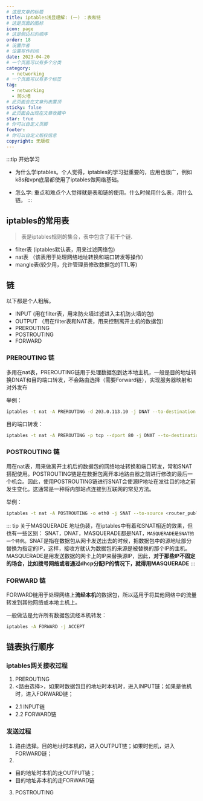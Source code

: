 ```yaml
---
# 这是文章的标题
title: iptables浅显理解: (一) ：表和链
# 这是页面的图标
icon: page
# 这是侧边栏的顺序
order: 18
# 设置作者
# 设置写作时间
date: 2023-04-20
# 一个页面可以有多个分类
category:
  - networking
# 一个页面可以有多个标签
tag:
  - networking
  - 防火墙
# 此页面会在文章列表置顶
sticky: false
# 此页面会出现在文章收藏中
star: true
# 你可以自定义页脚
footer: 
# 你可以自定义版权信息
copyright: 无版权
---
```



:::tip 开始学习
- 为什么学iptables。个人觉得，iptables的学习挺重要的，应用也很广，例如k8s和vpn底层都使用了iptables做网络基础。

- 怎么学: 重点和难点个人觉得就是表和链的使用。什么时候用什么表，用什么链。
:::

## iptables的常用表


> 表是iptables规则的集合，表中包含了若干个链.

- filter表 (iptables默认表，用来过滤网络包)
- nat表 （该表用于处理网络地址转换和端口转发等操作）
- mangle表(较少用，允许管理员修改数据包的TTL等)

## 链

以下都是个人粗解。

- INPUT (用在filter表，用来防火墙过滤进入主机防火墙的包)
- OUTPUT  （用在filter表和NAT表，用来控制离开主机的数据包）
- PREROUTING 
- POSTROUTING
- FORWARD 


### PREROUTING 链
多用在nat表，PREROUTING链用于处理数据包到达本地主机，一般是目的地址转换DNAT和目的端口转发，不会路由选择（需要Forward链），实现服务器映射和对外发布

举例：
```bash
iptables -t nat -A PREROUTING -d 203.0.113.10 -j DNAT --to-destination 192.168.1.2

```

目的端口转发：

```bash
iptables -t nat -A PREROUTING -p tcp --dport 80 -j DNAT --to-destination 192.168.0.100:80

```

### POSTROUTING 链

用在nat表，用来做离开主机后的数据包的网络地址转换和端口转发，常和SNAT搭配使用。POSTROUTING链是在数据包离开本地路由器之前进行修改的最后一个机会。因此，使用POSTROUTING链进行SNAT会使源IP地址在发往目的地之前发生变化。这通常是一种将内部站点连接到互联网的常见方法。

举例：

``` bash
iptables -t nat -A POSTROUTING -o eth0 -j SNAT --to-source <router_public_ip>
```

::: tip 关于MASQUERADE
地址伪装，在iptables中有着和SNAT相近的效果，但也有一些区别：
SNAT，DNAT，MASQUERADE都是NAT，`MASQUERADE是SNAT的一个特例`。SNAT是指在数据包从网卡发送出去的时候，把数据包中的源地址部分替换为指定的IP，这样，接收方就认为数据包的来源是被替换的那个IP的主机。MASQUERADE是用发送数据的网卡上的IP来替换源IP，因此，**对于那些IP不固定的场合，比如拨号网络或者通过dhcp分配IP的情况下，就得用MASQUERADE**
:::

### FORWARD 链
FORWARD链用于处理网络上**流经本机**的数据包，所以适用于将其他网络中的流量转发到其他网络或本地主机上。

一般做法是允许所有数据包流经本机转发：
```bash
iptables -A FORWARD -j ACCEPT
```

## 链表执行顺序

### iptables网关接收过程

1. PREROUTING
2. <路由选择>，如果时数据包目的地址时本机时，进入INPUT链；如果是他机时，进入FORWARD链；
- 2.1 INPUT链
- 2.2 FORWARD链


### 发送过程

1. 路由选择。目的地址时本机的，进入OUTPUT链；如果时他机，进入FORWARD链；
2. 
- 目的地址时本机的走OUTPUT链；
- 目的地址非本机的走FORWARD链
3. POSTROUTING
